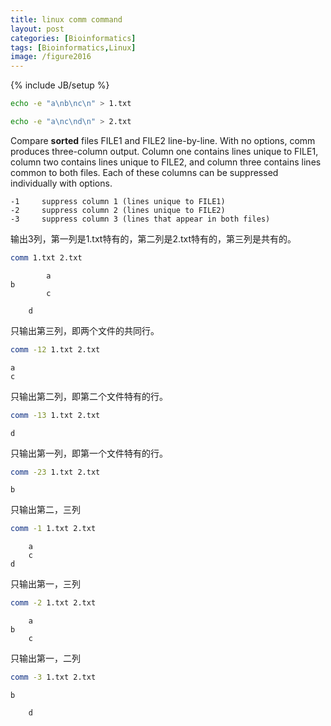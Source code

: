 ```yaml
---
title: linux comm command
layout: post
categories: [Bioinformatics]
tags: [Bioinformatics,Linux]
image: /figure2016
---
```

{% include JB/setup %}


```sh
echo -e "a\nb\nc\n" > 1.txt
```

```sh
echo -e "a\nc\nd\n" > 2.txt
```

Compare **sorted** files FILE1 and FILE2 line-by-line. With no options, comm produces three-column output. Column one contains lines unique to FILE1, column two contains lines unique to FILE2, and column three contains lines common to both files. Each of these columns can be suppressed individually with options.

```
-1     suppress column 1 (lines unique to FILE1)
-2     suppress column 2 (lines unique to FILE2)
-3     suppress column 3 (lines that appear in both files)
```

输出3列，第一列是1.txt特有的，第二列是2.txt特有的，第三列是共有的。   

```sh
comm 1.txt 2.txt
```

```
		a
b
		c

	d
```

只输出第三列，即两个文件的共同行。   

```sh
comm -12 1.txt 2.txt
```

```
a
c
```

只输出第二列，即第二个文件特有的行。   

```sh
comm -13 1.txt 2.txt
```

```
d
```

只输出第一列，即第一个文件特有的行。   

```sh
comm -23 1.txt 2.txt
```

```
b
```

只输出第二，三列    

```sh
comm -1 1.txt 2.txt
```

```
	a
	c
d
```

只输出第一，三列    

```sh
comm -2 1.txt 2.txt
```

```
	a
b
	c
```

只输出第一，二列    

```sh
comm -3 1.txt 2.txt
```

```
b

	d
```


